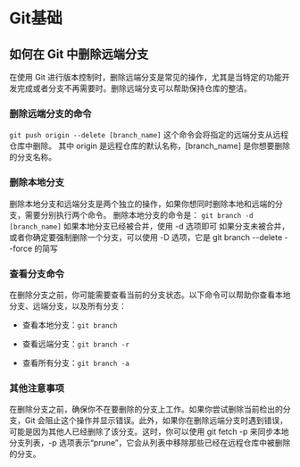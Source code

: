 # Git基础  

## 如何在 Git 中删除远端分支
在使用 Git 进行版本控制时，删除远端分支是常见的操作，尤其是当特定的功能开发完成或者分支不再需要时。删除远端分支可以帮助保持仓库的整洁。

### 删除远端分支的命令

`git push origin --delete [branch_name]`
这个命令会将指定的远端分支从远程仓库中删除。
其中 origin 是远程仓库的默认名称，[branch_name] 是你想要删除的分支名称。

### 删除本地分支

删除本地分支和远端分支是两个独立的操作，如果你想同时删除本地和远端的分支，需要分别执行两个命令。
删除本地分支的命令是：
`git branch -d [branch_name]`
如果本地分支已经被合并，使用 -d 选项即可
如果分支未被合并，或者你确定要强制删除一个分支，可以使用 -D 选项，它是 git branch --delete --force 的简写

### 查看分支命令

在删除分支之前，你可能需要查看当前的分支状态。以下命令可以帮助你查看本地分支、远端分支，以及所有分支：

+ 查看本地分支：`git branch`

+ 查看远端分支：`git branch -r`

+ 查看所有分支：`git branch -a`

### 其他注意事项

在删除分支之前，确保你不在要删除的分支上工作。如果你尝试删除当前检出的分支，Git 会阻止这个操作并显示错误。此外，如果你在删除远端分支时遇到错误，可能是因为其他人已经删除了该分支。这时，你可以使用 git fetch -p 来同步本地分支列表，-p 选项表示“prune”，它会从列表中移除那些已经在远程仓库中被删除的分支。